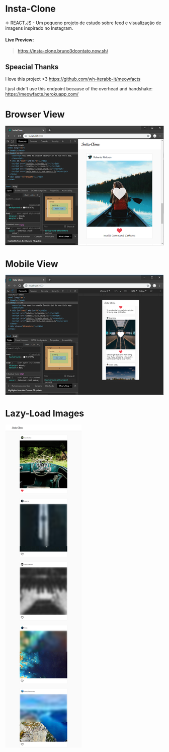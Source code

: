 # Insta-Clone
 ⚛️ REACT.JS - Um pequeno projeto de estudo sobre feed e visualização de imagens inspirado no Instagram.

#### Live Preview:
>https://insta-clone.bruno3dcontato.now.sh/

## Speacial Thanks
I love this project <3
https://github.com/wh-iterabb-it/meowfacts

I just didn't use this endpoint because of the overhead and handshake:
https://meowfacts.herokuapp.com/ 

# Browser View
![Preview 1](./images/image01.png)

# Mobile View
![Preview 2](./images/image02.png)

# Lazy-Load Images
![Preview 3](./images/image03.png)